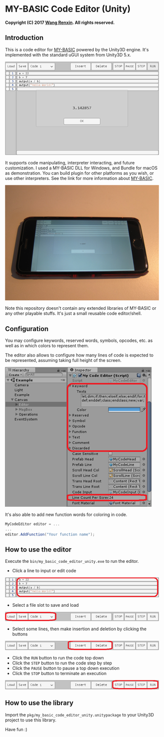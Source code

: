 # MY-BASIC Code Editor (Unity)

**Copyright (C) 2017 [Wang Renxin](https://github.com/paladin-t). All rights reserved.**

## Introduction

This is a code editor for [MY-BASIC](https://github.com/paladin-t/my_basic) powered by the Unity3D engine. It's implemented with the standard uGUI system from Unity3D 5.x.

![](img/run.png)

It supports code manipulating, interpreter interacting, and future customization. I used a MY-BASIC DLL for Windows, and Bundle for macOS as demonstration. You can build plugin for other platforms as you wish, or use other interpreters. See the link for more information about [MY-BASIC](https://github.com/paladin-t/my_basic).

![](img/phone.jpg)

Note this repository doesn't contain any extended libraries of MY-BASIC or any other playable stuffs. It's just a small reusable code editor/shell.

## Configuration

You may configure keywords, reserved words, symbols, opcodes, etc. as well as in which colors to represent them.

The editor also allows to configure how many lines of code is expected to be represented, assuming taking full height of the screen.

![](img/config.png)

It's also able to add new function words for coloring in code.

~~~~~~~~~~cs
MyCodeEditor editor = ...
...
editor.AddFunction("Your function name");
~~~~~~~~~~

## How to use the editor

Execute the `bin/my_basic_code_editor_unity.exe` to run the editor.

* Click a line to input or edit code

![](img/edit.png)

* Select a file slot to save and load

![](img/file.png)

* Select some lines, then make insertion and deletion by clicking the buttons

![](img/curd.png)

* Click the `RUN` button to run the code top down
* Click the `STEP` button to run the code step by step
* Click the `PAUSE` button to pause a top down execution
* Click the `STOP` button to terminate an execution

![](img/exe.png)

## How to use the library

Import the `pkg/my_basic_code_editor_unity.unitypackage` to your Unity3D project to use this library.

Have fun :)
